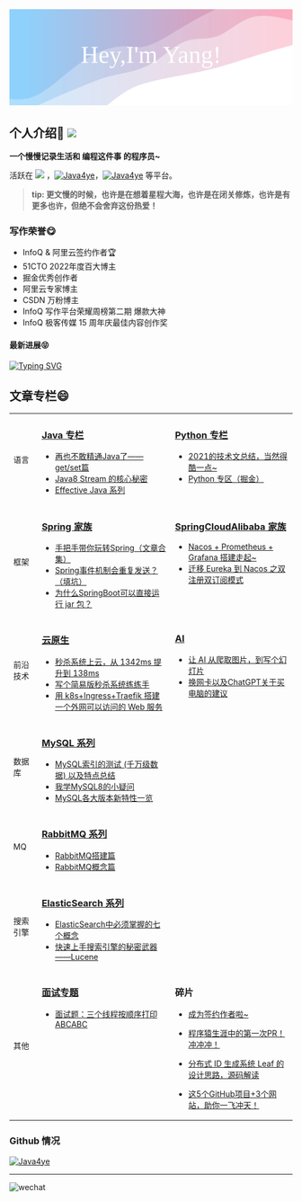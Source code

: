 <img src="https://raw.githubusercontent.com/Java4ye/Java4ye/f8f07a0416e6ead553275b172bd20ea012830fcc/background.svg">



## 个人介绍🐷  ![](https://profile-counter.glitch.me/Java4ye/count.svg)

 **一个慢慢记录生活和 编程这件事 的程序员~**  

活跃在 ![](https://img.shields.io/badge/%E5%85%AC%E4%BC%97%E5%8F%B7-Java4ye-%2341b783) ，[![Java4ye](https://img.shields.io/badge/知乎-Java4ye-%2341b783)](https://www.zhihu.com/people/java4ye-17)，[![Java4ye](https://img.shields.io/badge/%E6%8E%98%E9%87%91-Java4ye-%2341b783)](https://juejin.cn/user/2304992131153981) 等平台。

>  **tip: 更文慢的时候，也许是在想着星程大海，也许是在闭关修炼，也许是有更多也许，但绝不会舍弃这份热爱！**

 

### 写作荣誉😋

* InfoQ & 阿里云签约作者🏆
* 51CTO 2022年度百大博主
* 掘金优秀创作者
* 阿里云专家博主
* CSDN 万粉博主
* InfoQ 写作平台荣耀周榜第二期 爆款大神
* InfoQ 极客传媒 15 周年庆最佳内容创作奖



#### 最新进展😝

<a href="https://cloud.tencent.com/developer/article/2378720"><img src="https://readme-typing-svg.demolab.com?font=Fira+Code&pause=1000&random=false&width=635&height=60&lines=%E3%80%902024%E8%85%BE%E8%AE%AF%C2%B7%E6%8A%80%E6%9C%AF%E5%88%9B%E4%BD%9C%E7%89%B9%E8%AE%AD%E8%90%A5%E3%80%91%E7%AC%AC%E4%BA%94%E6%9C%9F+%E2%80%94%E2%80%94+%E6%8A%80%E6%9C%AF%E6%94%BB%E5%9D%9A%E5%A5%96" alt="Typing SVG" /></a>

## 文章专栏😄



 <table width="960px">
<!--第1行-->
<tr>
<td  width="10%"  > 语言 </td>

<td valign="top" >

### <a href="https://mp.weixin.qq.com/mp/appmsgalbum?__biz=Mzg2MjUzODc5Mw==&action=getalbum&album_id=2188076141037617152&scene=126&sessionid=380598264&uin=&key=&devicetype=Windows+10+x64&version=63090819&lang=zh_CN&ascene=0" target="_blank"> Java 专栏 </a>

<ul><li><a href="https://mp.weixin.qq.com/s/1mjUXU4HYY-gNfXP6b1VhA">再也不敢精通Java了——get/set篇</a></li><li><a href="https://mp.weixin.qq.com/s/cdjouLhI9ERpAdIyCykiFQ">Java8 Stream 的核心秘密</a></li><li><a href="https://mp.weixin.qq.com/mp/appmsgalbum?__biz=Mzg2MjUzODc5Mw==&amp;action=getalbum&amp;album_id=2537417420773310466&amp;scene=173&amp;from_msgid=2247491931&amp;from_itemidx=1&amp;count=3&amp;nolastread=1#wechat_redirect">Effective Java 系列</a></li></ul>
</td>
    
    
<td valign="top" >

### <a href="https://mp.weixin.qq.com/mp/appmsgalbum?__biz=Mzg2MjUzODc5Mw==&action=getalbum&album_id=1734283344974053378&scene=126&sessionid=385628594&uin=&key=&devicetype=Windows+10+x64&version=63090819&lang=zh_CN&ascene=0"> Python 专栏</a>

<ul><li><a href="https://mp.weixin.qq.com/s/0PCN-X_W02vbNiJC2WrzTA">2021的技术文总结，当然得酷一点~</a></li><li><a href="https://juejin.cn/column/6975133573619646500">Python 专区（掘金）</a></li></ul>
</td>

</tr>
<!--第2行-->
<tr>
    <td  width="10%"  > 框架 </td>
    <td valign="top" >

### <a href="https://mp.weixin.qq.com/mp/appmsgalbum?__biz=Mzg2MjUzODc5Mw==&action=getalbum&album_id=1917658384137322506&scene=126&sessionid=380598264&uin=&key=&devicetype=Windows+10+x64&version=63090819&lang=zh_CN&ascene=0" target="_blank">Spring 家族</a>

<ul><li><a href="https://mp.weixin.qq.com/s/CCSNCYLDHqAkBxl6vcVTfQ">手把手带你玩转Spring（文章合集）</a></li><li><a href="https://mp.weixin.qq.com/s/RBMV2lqcYH3H6F6tbACB5A">Spring事件机制会重复发送？（填坑）</a></li><li><a href="https://mp.weixin.qq.com/s/7zQaiJNzs-rL7CKyfLu2rA">为什么SpringBoot可以直接运行 jar 包？</a></li></ul>

</td>
    
<td valign="top" >

### <a href="https://mp.weixin.qq.com/mp/appmsgalbum?__biz=Mzg2MjUzODc5Mw==&action=getalbum&album_id=2370665514902880257&scene=173&subscene=227&sessionid=1709784992&enterid=1709787458&from_msgid=2247491205&from_itemidx=1&count=3&nolastread=1#wechat_redirect" target="_blank"> SpringCloudAlibaba 家族</a>

<ul><li><a href="https://mp.weixin.qq.com/s/RAovnIk4l2eWs03NM-rDpA">Nacos + Prometheus + Grafana 搭建走起~</a></li><li><a href="https://mp.weixin.qq.com/s/lqn56IlRx4nA9yVcXn8t4A">迁移 Eureka 到 Nacos 之双注册双订阅模式</a></li></ul>

</td>

</tr>
<!--第3行-->
    <tr>
    <td  width="10%"  > 前沿技术 </td>
<td valign="top" >

### <a href="https://mp.weixin.qq.com/mp/appmsgalbum?__biz=Mzg2MjUzODc5Mw==&action=getalbum&album_id=2453933556943945730&scene=126&sessionid=380598264&uin=&key=&devicetype=Windows+10+x64&version=63090819&lang=zh_CN&ascene=0" target="_blank">云原生</a>

<ul><li><a href="https://mp.weixin.qq.com/s/Pbgj-j9l5-L_xFMb0Up6Dg">秒杀系统上云，从 1342ms 提升到 138ms</a></li><li><a href="https://mp.weixin.qq.com/s/ogx1MAUH0-RTsdWQG2N5CA">写个简易版秒杀系统练练手</a></li><li><a href="https://mp.weixin.qq.com/s/5halAmLdgqxUoAhi6QI7Bw">用 k8s+Ingress+Traefik 搭建一个外网可以访问的 Web 服务</a></li></ul>

</td>
<td valign="top" >

### <a href="https://mp.weixin.qq.com/mp/appmsgalbum?__biz=Mzg2MjUzODc5Mw==&action=getalbum&album_id=2804256430550728704&scene=126&sessionid=380598264&uin=&key=&devicetype=Windows+10+x64&version=63090819&lang=zh_CN&ascene=0" target="_blank">AI</a>

<ul><li><a href="https://mp.weixin.qq.com/s/xAnEFY4z9pkbuNY3EZWX1g">让 AI 从爬取图片，到写个幻灯片</a></li><li><a href="https://mp.weixin.qq.com/s/wvKGQL1wyDB5ZR-fNAvKtw">换网卡以及ChatGPT关于买电脑的建议</a></li></ul>

</td>
</tr>
    
<!--第4行-->
  <tr>
    <td  width="10%"  > 数据库 </td>
<td valign="top" >

### <a href="https://mp.weixin.qq.com/mp/appmsgalbum?__biz=Mzg2MjUzODc5Mw==&action=getalbum&album_id=1905400076504530946&scene=126&sessionid=385628594&uin=&key=&devicetype=Windows+10+x64&version=63090819&lang=zh_CN&ascene=0" target="_blank">MySQL 系列</a>

<ul><li><a href="https://juejin.cn/post/6970627886382317604">MySQL索引的测试 (千万级数据) 以及特点总结</a></li><li><a href="https://juejin.cn/post/6970235002617331725">我学MySQL8的小疑问</a></li><li><a href="https://mp.weixin.qq.com/s/rS13_oIWCUql0qe3xZu0Kg">MySQL各大版本新特性一览</a></li></ul>

</td>
<td></td>     

</tr>
    
<!--第5行-->
  <tr>
    <td  width="10%"  > MQ </td>
<td valign="top" >

### <a href="https://mp.weixin.qq.com/mp/appmsgalbum?__biz=Mzg2MjUzODc5Mw==&action=getalbum&album_id=2395282543903375362&scene=173&subscene=227&sessionid=1709784990&enterid=1709784996&from_msgid=2247491346&from_itemidx=1&count=3&nolastread=1#wechat_redirect" target="_blank">RabbitMQ 系列</a>

<ul><li><a href="https://mp.weixin.qq.com/s/r--84m-qz2rP1OSSGgppMg">RabbitMQ搭建篇</a></li><li><a href="https://mp.weixin.qq.com/s/LVrTWrRCP2I-caAuF0DKNA">RabbitMQ概念篇</a></li></ul>

</td>
<td></td>    
</tr>
    
<!--第6行-->
  <tr>
    <td  width="10%"  > 搜索引擎 </td>
<td valign="top" >

### <a href="https://mp.weixin.qq.com/mp/appmsgalbum?__biz=Mzg2MjUzODc5Mw==&action=getalbum&album_id=2069771171255943174&scene=173&subscene=&sessionid=svr_507ce41ae68&enterid=1709780985&from_msgid=2247489221&from_itemidx=1&count=3&nolastread=1#wechat_redirect" target="_blank">ElasticSearch 系列</a>

<ul><li><a href="https://mp.weixin.qq.com/s/S4jfnEpZL0TvwDxH79nfvw">ElasticSearch中必须掌握的七个概念</a></li><li><a href="https://mp.weixin.qq.com/s/Fj4M8Q1NduKQJ8Z9Bh52cA">快速上手搜索引擎的秘密武器——Lucene</a></li></ul>

</td>
<td></td>    
</tr>
    
<!--第7行-->
  <tr>
    <td  width="10%"  > 其他 </td>
<td valign="top" >

### <a href="https://mp.weixin.qq.com/mp/appmsgalbum?__biz=Mzg2MjUzODc5Mw==&action=getalbum&album_id=1771227505320919046&scene=126&sessionid=385628594&uin=&key=&devicetype=Windows+10+x64&version=63090819&lang=zh_CN&ascene=0" target="_blank">面试专题</a>

<ul><li><a href="https://mp.weixin.qq.com/s/JEPz8aQlr8YEYmGD6hyPjA">面试题：三个线程按顺序打印 ABCABC</a></li></ul>
</td>    
<td valign="top" >

### 碎片

<ul><li><a href="https://mp.weixin.qq.com/s/X-6cUEUom5IZhvarRmkzVQ">成为签约作者啦~</a></li><li><p><a href="https://mp.weixin.qq.com/s/05jDt1qQwwlOS7s54cEJLw">程序猿生涯中的第一次PR！冲冲冲！</a></p><li><p><a href="https://mp.weixin.qq.com/s/BvLW3LTrTfW4-s3zPPRi6A">分布式 ID 生成系统 Leaf 的设计思路，源码解读</a></p></li><li><p><a href="https://mp.weixin.qq.com/s/ZudORvOPkzTYyhFBM5go8g">这5个GitHub项目+3个网站，助你一飞冲天！</a></p></li></li></ul>

</tr>
    
</table>





### Github 情况

  [![Java4ye](https://github-readme-stats-phi-gules.vercel.app/api?username=Java4ye&show_icons=true&theme=vue-dark)](https://github.com/RyzeYang)


 <!--  ![Metrics](https://metrics.lecoq.io/Java4ye?template=classic&base.activity=0&base.community=0&base.repositories=0&isocalendar=1&introduction=1&isocalendar.duration=half-year&introduction.title=true&config.timezone=Asia%2FShanghai)

  ### 主要仓库🐖 

  <br/>

  <div>
  <a href="https://github.com/Java4ye/springboot-demo-4ye" style="display:inline-block">
    <img align="center" src="https://github-readme-stats-phi-gules.vercel.app/api/pin/?username=Java4ye&repo=springboot-demo-4ye&show_icons=true&theme=vue-dark" />
  </a>


  <a href="https://github.com/Java4ye/SpringSecurity-Vuetify-Permissions-demo" style="display:inline-block">
    <img align="right"  src="https://github-readme-stats-phi-gules.vercel.app/api/pin/?username=Java4ye&repo=SpringSecurity-Vuetify-Permissions-demo&show_icons=true&theme=vue-dark" />
  </a>

  </div>
-->



  <!-- [![Top Langs](https://github-readme-stats-phi-gules.vercel.app/api/pin/?username=RyzeYang&repo=springboot-demo-4ye&show_icons=true&theme=vue-dark)](https://github.com/RyzeYang/springboot-demo-4ye)
   -->



---



![wechat](https://cdn.jsdelivr.net/gh/Java4ye/picb/image-20210807183203736.png)





  

